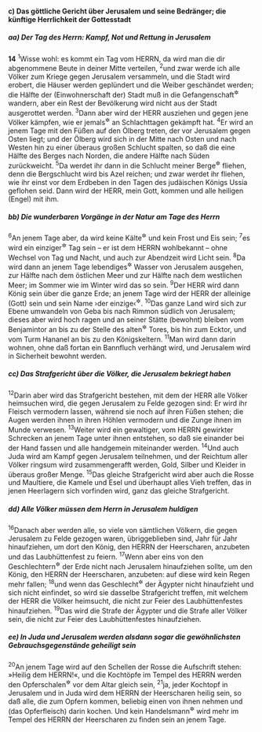 #### c) Das göttliche Gericht über Jerusalem und seine Bedränger; die künftige Herrlichkeit der Gottesstadt

##### aa) Der Tag des Herrn: Kampf, Not und Rettung in Jerusalem

__14__
<sup>1</sup>Wisse wohl: es kommt ein Tag vom HERRN, da wird man die dir abgenommene Beute in deiner Mitte verteilen,
<sup>2</sup>und zwar werde ich alle Völker zum Kriege gegen Jerusalem versammeln, und die Stadt wird erobert, die Häuser werden geplündert und die Weiber geschändet werden; die Hälfte der (Einwohnerschaft der) Stadt muß in die Gefangenschaft<sup title="oder: Verbannung">&#x2732;</sup> wandern, aber ein Rest der Bevölkerung wird nicht aus der Stadt ausgerottet werden.
<sup>3</sup>Dann aber wird der HERR ausziehen und gegen jene Völker kämpfen, wie er jemals<sup title="oder: auch sonst">&#x2732;</sup> an Schlachttagen gekämpft hat.
<sup>4</sup>Er wird an jenem Tage mit den Füßen auf den Ölberg treten, der vor Jerusalem gegen Osten liegt; und der Ölberg wird sich in der Mitte nach Osten und nach Westen hin zu einer überaus großen Schlucht spalten, so daß die eine Hälfte des Berges nach Norden, die andere Hälfte nach Süden zurückweicht.
<sup>5</sup>Da werdet ihr dann in die Schlucht meiner Berge<sup title="oder: zwischen meinen Bergen">&#x2732;</sup> fliehen, denn die Bergschlucht wird bis Azel reichen; und zwar werdet ihr fliehen, wie ihr einst vor dem Erdbeben in den Tagen des judäischen Königs Ussia geflohen seid. Dann wird der HERR, mein Gott, kommen und alle heiligen (Engel) mit ihm.

##### bb) Die wunderbaren Vorgänge in der Natur am Tage des Herrn

<sup>6</sup>An jenem Tage aber, da wird keine Kälte<sup title="oder: Hitze">&#x2732;</sup> und kein Frost und Eis sein;
<sup>7</sup>es wird ein einziger<sup title="= ununterbrochener">&#x2732;</sup> Tag sein – er ist dem HERRN wohlbekannt – ohne Wechsel von Tag und Nacht, und auch zur Abendzeit wird Licht sein.
<sup>8</sup>Da wird dann an jenem Tage lebendiges<sup title="= fließendes">&#x2732;</sup> Wasser von Jerusalem ausgehen, zur Hälfte nach dem östlichen Meer und zur Hälfte nach dem westlichen Meer; im Sommer wie im Winter wird das so sein.
<sup>9</sup>Der HERR wird dann König sein über die ganze Erde; an jenem Tage wird der HERR der alleinige (Gott) sein und sein Name ›der einzige‹<sup title="oder: allein anerkannt">&#x2732;</sup>.
<sup>10</sup>Das ganze Land wird sich zur Ebene umwandeln von Geba bis nach Rimmon südlich von Jerusalem; dieses aber wird hoch ragen und an seiner Stätte (bewohnt) bleiben vom Benjamintor an bis zu der Stelle des alten<sup title="oder: vormaligen">&#x2732;</sup> Tores, bis hin zum Ecktor, und vom Turm Hananel an bis zu den Königskeltern.
<sup>11</sup>Man wird dann darin wohnen, ohne daß fortan ein Bannfluch verhängt wird, und Jerusalem wird in Sicherheit bewohnt werden.

##### cc) Das Strafgericht über die Völker, die Jerusalem bekriegt haben

<sup>12</sup>Darin aber wird das Strafgericht bestehen, mit dem der HERR alle Völker heimsuchen wird, die gegen Jerusalem zu Felde gezogen sind: Er wird ihr Fleisch vermodern lassen, während sie noch auf ihren Füßen stehen; die Augen werden ihnen in ihren Höhlen vermodern und die Zunge ihnen im Munde verwesen.
<sup>13</sup>Weiter wird ein gewaltiger, vom HERRN gewirkter Schrecken an jenem Tage unter ihnen entstehen, so daß sie einander bei der Hand fassen und alle handgemein miteinander werden.
<sup>14</sup>Und auch Juda wird am Kampf gegen Jerusalem teilnehmen, und der Reichtum aller Völker ringsum wird zusammengerafft werden, Gold, Silber und Kleider in überaus großer Menge.
<sup>15</sup>Das gleiche Strafgericht wird aber auch die Rosse und Maultiere, die Kamele und Esel und überhaupt alles Vieh treffen, das in jenen Heerlagern sich vorfinden wird, ganz das gleiche Strafgericht.

##### dd) Alle Völker müssen dem Herrn in Jerusalem huldigen

<sup>16</sup>Danach aber werden alle, so viele von sämtlichen Völkern, die gegen Jerusalem zu Felde gezogen waren, übriggeblieben sind, Jahr für Jahr hinaufziehen, um dort den König, den HERRN der Heerscharen, anzubeten und das Laubhüttenfest zu feiern.
<sup>17</sup>Wenn aber eins von den Geschlechtern<sup title="= Völkern">&#x2732;</sup> der Erde nicht nach Jerusalem hinaufziehen sollte, um den König, den HERRN der Heerscharen, anzubeten: auf diese wird kein Regen mehr fallen;
<sup>18</sup>und wenn das Geschlecht<sup title="= Volk">&#x2732;</sup> der Ägypter nicht hinaufzieht und sich nicht einfindet, so wird sie dasselbe Strafgericht treffen, mit welchem der HERR die Völker heimsucht, die nicht zur Feier des Laubhüttenfestes hinaufziehen.
<sup>19</sup>Das wird die Strafe der Ägypter und die Strafe aller Völker sein, die nicht zur Feier des Laubhüttenfestes hinaufziehen.

##### ee) In Juda und Jerusalem werden alsdann sogar die gewöhnlichsten Gebrauchsgegenstände geheiligt sein

<sup>20</sup>An jenem Tage wird auf den Schellen der Rosse die Aufschrift stehen: »Heilig dem HERRN!«, und die Kochtöpfe im Tempel des HERRN werden den Opferschalen<sup title="= Blutbecken oder: Sprengschalen">&#x2732;</sup> vor dem Altar gleich sein,
<sup>21</sup>ja, jeder Kochtopf in Jerusalem und in Juda wird dem HERRN der Heerscharen heilig sein, so daß alle, die zum Opfern kommen, beliebig einen von ihnen nehmen und (das Opferfleisch) darin kochen. Und kein Handelsmann<sup title="oder: Krämer">&#x2732;</sup> wird mehr im Tempel des HERRN der Heerscharen zu finden sein an jenem Tage.